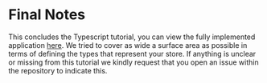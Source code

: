 # Final Notes

This concludes the Typescript tutorial, you can view the fully implemented application [here](https://codesandbox.io/s/easy-peasytypescript-tutorialtyped-computed-entire-state-niw08). We tried to cover as wide a surface area as possible in terms of defining the types that represent your store. If anything is unclear or missing from this tutorial we kindly request that you open an issue within the repository to indicate this.